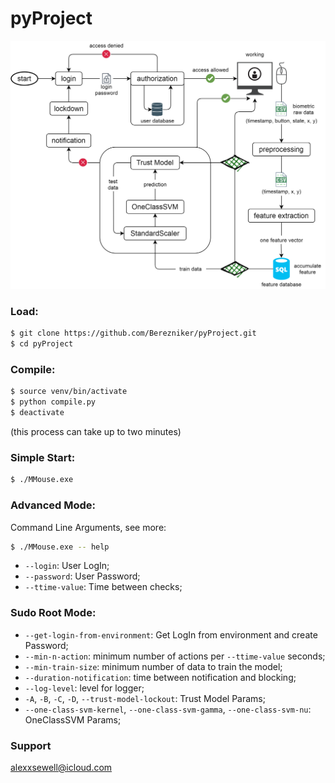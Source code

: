 # pyProject

![Architecture](data/architecture.png)

### Load:
```sh
$ git clone https://github.com/Berezniker/pyProject.git
$ cd pyProject
```

### Compile:
```sh
$ source venv/bin/activate
$ python compile.py
$ deactivate
```
(this process can take up to two minutes)

### Simple Start:
```sh
$ ./MMouse.exe
```

### Advanced Mode:

Command Line Arguments, see more:
```sh
$ ./MMouse.exe -- help
```
* `--login`: User LogIn;
* `--password`: User Password;
* `--ttime-value`: Time between checks;

### Sudo Root Mode:

* `--get-login-from-environment`: Get LogIn from environment and create Password;
* `--min-n-action`: minimum number of actions per `--ttime-value` seconds;
* `--min-train-size`: minimum number of data to train the model;
* `--duration-notification`: time between notification and blocking;
* `--log-level`: level for logger;
* `-A`, `-B`, `-C`, `-D`, `--trust-model-lockout`: Trust Model Params;
* `--one-class-svm-kernel`, `--one-class-svm-gamma`, `--one-class-svm-nu`: OneClassSVM Params;

### Support

<alexxsewell@icloud.com>